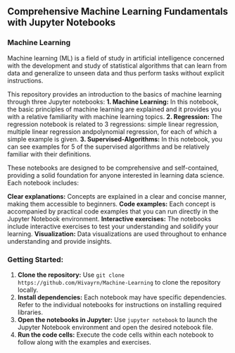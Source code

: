 ## Comprehensive Machine Learning Fundamentals with Jupyter Notebooks

### Machine Learning
Machine learning (ML) is a field of study in artificial intelligence concerned with the development and study of statistical algorithms 
that can learn from data and generalize to unseen data and thus perform tasks without explicit instructions.

This repository provides an introduction to the basics of machine learning through three Jupyter notebooks:
**1. Machine Learning:** In this notebook, the basic principles of machine learning are explained and it provides you with a relative familiarity with machine learning topics.
**2. Regression:** The regression notebook is related to 3 regressions: simple linear regression, multiple linear regression andpolynomial regression,
for each of which a simple example is given.
**3. Supervised-Algorithms:** In this notebook, you can see examples for 5 of the supervised algorithms and be relatively familiar with their definitions.

These notebooks are designed to be comprehensive and self-contained, providing a solid foundation for anyone interested in learning data science. Each notebook includes:

**Clear explanations:** Concepts are explained in a clear and concise manner, making them accessible to beginners.
**Code examples:** Each concept is accompanied by practical code examples that you can run directly in the Jupyter Notebook environment.
**Interactive exercises:** The notebooks include interactive exercises to test your understanding and solidify your learning.
**Visualization:** Data visualizations are used throughout to enhance understanding and provide insights.

### **Getting Started:**

1. **Clone the repository:** Use `git clone https://github.com/Hivayrn/Machine-Learning` to clone the repository locally.
2. **Install dependencies:** Each notebook may have specific dependencies. Refer to the individual notebooks for instructions on installing required libraries.
3. **Open the notebooks in Jupyter:** Use `jupyter notebook` to launch the Jupyter Notebook environment and open the desired notebook file.
4. **Run the code cells:** Execute the code cells within each notebook to follow along with the examples and exercises.
